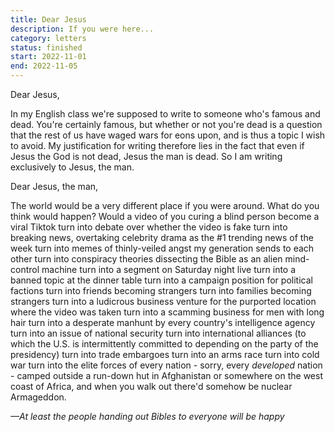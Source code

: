```yaml
---
title: Dear Jesus
description: If you were here...
category: letters
status: finished
start: 2022-11-01
end: 2022-11-05
---
```

Dear Jesus,

In my English class we're supposed to write to someone who's famous and dead. 
You're certainly famous, but whether or not you're dead is a question that the rest of us have waged wars for eons upon, and is thus a topic I wish to avoid. 
My justification for writing therefore lies in the fact that even if Jesus the God is not dead, Jesus the man is dead. 
So I am writing exclusively to Jesus, the man.

Dear Jesus, the man,

The world would be a very different place if you were around. 
What do you think would happen? 
Would a video of you curing a blind person become a viral Tiktok turn into debate over whether the video is fake turn into breaking news, overtaking celebrity drama as the #1 trending news of the week turn into memes of thinly-veiled angst my generation sends to each other turn into conspiracy theories dissecting the Bible as an alien mind-control machine turn into a segment on Saturday night live turn into a banned topic at the dinner table turn into a campaign position for political factions turn into friends becoming strangers turn into families becoming strangers turn into a ludicrous business venture for the purported location where the video was taken turn into a scamming business for men with long hair turn into a desperate manhunt by every country's intelligence agency turn into an issue of national security turn into international alliances (to which the U.S. is intermittently committed to depending on the party of the presidency) turn into trade embargoes turn into an arms race turn into cold war turn into the elite forces of every nation - sorry, every *developed* nation - camped outside a run-down hut in Afghanistan or somewhere on the west coast of Africa, and when you walk out there'd somehow be nuclear Armageddon. 

_—At least the people handing out Bibles to everyone will be happy_



